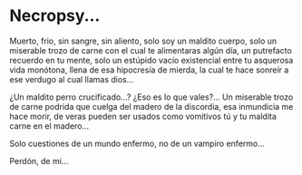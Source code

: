 # Necropsy...

Muerto, frio, sin sangre, sin aliento, solo soy un maldito cuerpo, solo un miserable trozo de carne con el cual te alimentaras algún día, un putrefacto recuerdo en tu mente, solo un estúpido vacío existencial entre tu asquerosa vida monótona, llena de esa hipocresía de mierda, la cual te hace sonreír a ese verdugo al cual llamas dios...

¿Un maldito perro crucificado...? ¿Eso es lo que vales?... Un miserable trozo de carne podrida que cuelga del madero de la discordia, esa inmundicia me hace morir, de veras pueden ser usados como vomitivos tú y tu maldita carne en el madero...

Solo cuestiones de un mundo enfermo, no de un vampiro enfermo...  

Perdón, de mi...